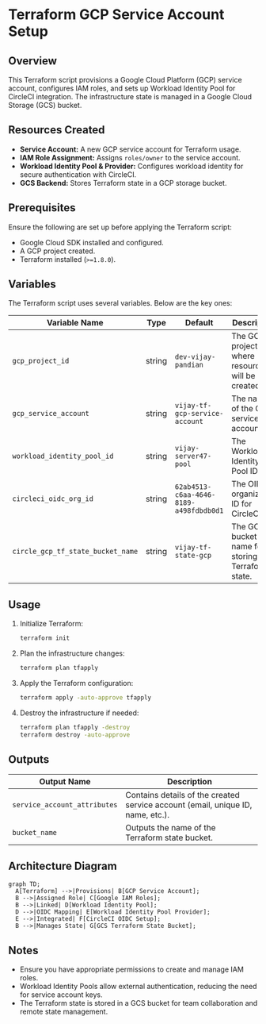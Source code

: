 # Terraform GCP Service Account Setup

## Overview
This Terraform script provisions a Google Cloud Platform (GCP) service account, configures IAM roles, and sets up Workload Identity Pool for CircleCI integration. The infrastructure state is managed in a Google Cloud Storage (GCS) bucket.

## Resources Created
- **Service Account:** A new GCP service account for Terraform usage.
- **IAM Role Assignment:** Assigns `roles/owner` to the service account.
- **Workload Identity Pool & Provider:** Configures workload identity for secure authentication with CircleCI.
- **GCS Backend:** Stores Terraform state in a GCP storage bucket.

## Prerequisites
Ensure the following are set up before applying the Terraform script:
- Google Cloud SDK installed and configured.
- A GCP project created.
- Terraform installed (`>=1.8.0`).

## Variables
The Terraform script uses several variables. Below are the key ones:

| Variable Name | Type | Default | Description |
|--------------|------|---------|-------------|
| `gcp_project_id` | string | `dev-vijay-pandian` | The GCP project ID where resources will be created. |
| `gcp_service_account` | string | `vijay-tf-gcp-service-account` | The name of the GCP service account. |
| `workload_identity_pool_id` | string | `vijay-server47-pool` | The Workload Identity Pool ID. |
| `circleci_oidc_org_id` | string | `62ab4513-c6aa-4646-8189-a498fdbdb0d1` | The OIDC organization ID for CircleCI. |
| `circle_gcp_tf_state_bucket_name` | string | `vijay-tf-state-gcp` | The GCS bucket name for storing Terraform state. |

## Usage
1. Initialize Terraform:
   ```sh
   terraform init
   ```
2. Plan the infrastructure changes:
   ```sh
   terraform plan tfapply
   ```
3. Apply the Terraform configuration:
   ```sh
   terraform apply -auto-approve tfapply
   ```
4. Destroy the infrastructure if needed:
   ```sh
   terraform plan tfapply -destroy
   terraform destroy -auto-approve
   ```

## Outputs
| Output Name | Description |
|-------------|-------------|
| `service_account_attributes` | Contains details of the created service account (email, unique ID, name, etc.). |
| `bucket_name` | Outputs the name of the Terraform state bucket. |

## Architecture Diagram
```mermaid
graph TD;
  A[Terraform] -->|Provisions| B[GCP Service Account];
  B -->|Assigned Role| C[Google IAM Roles];
  B -->|Linked| D[Workload Identity Pool];
  D -->|OIDC Mapping| E[Workload Identity Pool Provider];
  E -->|Integrated| F[CircleCI OIDC Setup];
  B -->|Manages State| G[GCS Terraform State Bucket];
```

## Notes
- Ensure you have appropriate permissions to create and manage IAM roles.
- Workload Identity Pools allow external authentication, reducing the need for service account keys.
- The Terraform state is stored in a GCS bucket for team collaboration and remote state management.
